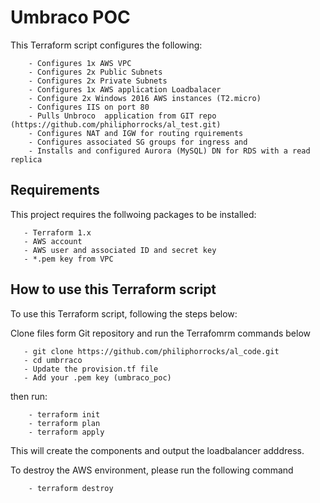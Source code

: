  
Umbraco POC
===============

This Terraform script configures the following:

        - Configures 1x AWS VPC
        - Configures 2x Public Subnets
        - Configures 2x Private Subnets
        - Configures 1x AWS application Loadbalacer
        - Configure 2x Windows 2016 AWS instances (T2.micro)
        - Configures IIS on port 80 
        - Pulls Unbroco  application from GIT repo (https://github.com/philiphorrocks/al_test.git)
        - Configures NAT and IGW for routing rquirements
        - Configures associated SG groups for ingress and 
        - Installs and configured Aurora (MySQL) DN for RDS with a read replica
       

Requirements
-------------

This project requires the follwoing packages to be installed:

       - Terraform 1.x
       - AWS account
       - AWS user and associated ID and secret key
       - *.pem key from VPC


How to use this Terraform script
--------------------------------
    
To use this Terraform script, following the steps below:

Clone files form Git repository and run the Terrafomrm commands below

       - git clone https://github.com/philiphorrocks/al_code.git
       - cd umbrraco
       - Update the provision.tf file
       - Add your .pem key (umbraco_poc)
       
then run:

        - terraform init
        - terraform plan
        - terraform apply

This will create the components and output the loadbalancer adddress.

To destroy the AWS environment, please run the following command

        - terraform destroy
